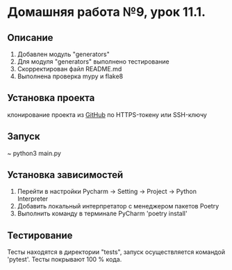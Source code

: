 # Домашняя работа №9, урок 11.1.

## Описание
1. Добавлен модуль "generators"
2. Для модуля "generators" выполнено тестирование
3. Скорректирован файл README.md
4. Выполнена проверка mypy и flake8

## Установка проекта
клонирование проекта из [GitHub](https://github.com/yolarus/homework_11_1) по HTTPS-токену или SSH-ключу

## Запуск
~ python3 main.py

## Установка зависимостей
1. Перейти в настройки Pycharm -> Setting -> Project -> Python Interpreter 
2. Добавить локальный интерпретатор с менеджером пакетов Poetry
3. Выполнить команду в терминале PyCharm 'poetry install'

## Тестирование
Тесты находятся в директории "tests", запуск осуществляется командой
'pytest'. Тесты покрывают 100 % кода.